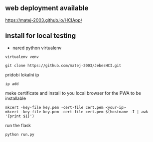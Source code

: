 ## web deployment available
https://matej-2003.github.io/HCIApp/

## install for local testing

- nared python virtualenv
```shell
virtualenv venv
```

```shell
git clone https://github.com/matej-2003/JebesHCI.git
```

pridobi lokalni ip
```shell
ip add
```

meke certificate and install to you local browser for the PWA to be installable

```shell
mkcert -key-file key.pem -cert-file cert.pem <your-ip>
mkcert -key-file key.pem -cert-file cert.pem $(hostname -I | awk '{print $1}')
```

run the flask 
```shell
python run.py
```
